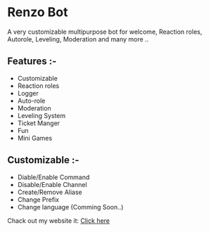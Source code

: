 # Renzo Bot

A very customizable multipurpose bot for welcome, Reaction roles, Autorole, Leveling, Moderation and many more .. 

## Features :-

* Customizable
* Reaction roles
* Logger
* Auto-role
* Moderation
* Leveling System
* Ticket Manger
* Fun
* Mini Games

## Customizable :-

* Diable/Enable Command
* Disable/Enable Channel
* Create/Remove Aliase
* Change Prefix
* Change language (Comming Soon..)

Chack out my website it: [Click here](http://renzo-bot.ml/)
